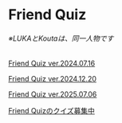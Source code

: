 # Friend Quiz  

###### ※LUKAとKoutaは、同一人物です

 <a href="https://friendquiz.me/quiz/9DFhg8Tr">Friend Quiz ver.2024.07.16</a>    

<a href="https://friendquiz.me/quiz/sp8XTHqd">Friend Quiz ver.2024.12.20</a>    

<a  href="https://friendquiz.me/quiz/vSD59H0c">Friend Quiz ver.2025.07.06</a>  
 
<a href="https://friendquiz.me/suggest/feX9hTyN">Friend Quizのクイズ募集中</a>
